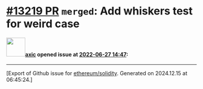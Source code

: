 # [\#13219 PR](https://github.com/ethereum/solidity/pull/13219) `merged`: Add whiskers test for weird case

#### <img src="https://avatars.githubusercontent.com/u/20340?v=4" width="50">[axic](https://github.com/axic) opened issue at [2022-06-27 14:47](https://github.com/ethereum/solidity/pull/13219):






-------------------------------------------------------------------------------



[Export of Github issue for [ethereum/solidity](https://github.com/ethereum/solidity). Generated on 2024.12.15 at 06:45:24.]
